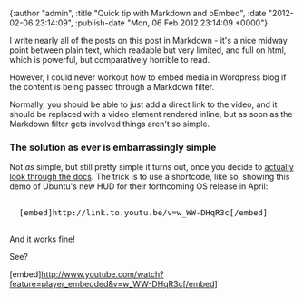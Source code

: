 

{:author "admin", :title "Quick tip with Markdown and oEmbed", :date "2012-02-06 23:14:09", :publish-date "Mon, 06 Feb 2012 23:14:09 +0000"}



<!-- content below -->

I write nearly all of the posts on this post in Markdown - it's a nice midway point between plain text, which readable but very limited, and full on html, which is powerful, but comparatively horrible to read.

However, I could never workout how to embed media in Wordpress blog if the content is being passed through a Markdown filter.

Normally, you should be able to just add a direct link to the video, and it should be replaced with a video element rendered inline, but as soon as the Markdown filter gets involved things aren't so simple.

### The solution as ever is embarrassingly simple

Not _as_ simple, but still pretty simple it turns out, once you decide to [actually look through the docs](http://codex.wordpress.org/Embeds "Embeds &laquo; WordPress Codex"). The trick is to use a shortcode, like so, showing this demo of Ubuntu's new HUD for their forthcoming OS release in April:

<pre>

  [embed]http://link.to.youtu.be/v=w_WW-DHqR3c[/embed]

</pre>

And it works fine!

See?   

[embed]http://www.youtube.com/watch?feature=player_embedded&v=w_WW-DHqR3c[/embed]



